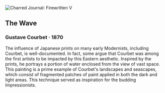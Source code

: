 <div class="artwork-of-the-day">
  <div class="container">
    <div class="img-wrapper">
      <img
        src="https://uploads2.wikiart.org/images/gustave-courbet/the-wave-1870-1.jpg!Large.jpg"
        alt="Charred Journal: Firewritten V" />
    </div>
    <div class="artwork-detail">
      <div class="artwork-origin"> 
        <h2 class="artwork-name">The Wave</h2>
        <h3 class="artist">
          Gustave Courbet
                    ·  1870
        </h3>
      </div>
      <p class="description">
        <span class="artwork-description-text ng-binding" ng-bind-html="viewModel.ArtworkOfTheDay.Description | unsafe">The influence of Japanese prints on many early Modernists, including Courbet, is well-documented. In fact, some argue that Courbet was among the first artists to be impacted by this Eastern aesthetic. Inspired by the prints, he portrays a portion of water enclosed from the view of vast space. This painting is a prime example of Courbet's landscapes and seascapes, which consist of fragmented patches of paint applied in both the dark and light areas. This technique served as inspiration for the budding Impressionists.</span>
                        <div class="text-shadow-container" ng-show="showShadow" style=""></div>
      </p>
    </div>
  </div>

</div>

